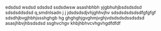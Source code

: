 edsdsd
wsdsd
sdsdsd
ssdsdwsw
asashbhbh
yjgbhuhjbsdsdsdsd
sdsdsddsdsd
q,smdnlsadn j j jdsdsdsdjvhjghhvjhv
sdsdsdsdsdsdfgfgfgf
sdsdhjbvgjhbhjssshghgb hg ghghghjgvghmjvghjvdsdsdsdssdsdsd
asasjhbvjhbsdsdsd
ssghvchgv khbjhbhvcvhgvhgdfdfdf
